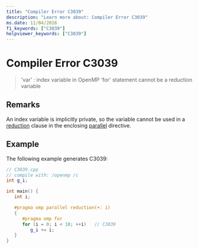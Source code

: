 ```yaml
---
title: "Compiler Error C3039"
description: "Learn more about: Compiler Error C3039"
ms.date: 11/04/2016
f1_keywords: ["C3039"]
helpviewer_keywords: ["C3039"]
---
```

# Compiler Error C3039

> 'var' : index variable in OpenMP 'for' statement cannot be a reduction variable

## Remarks

An index variable is implicitly private, so the variable cannot be used in a [reduction](../../parallel/openmp/reference/openmp-clauses.md#reduction) clause in the enclosing [parallel](../../parallel/openmp/reference/openmp-directives.md#parallel) directive.

## Example

The following example generates C3039:

```cpp
// C3039.cpp
// compile with: /openmp /c
int g_i;

int main() {
   int i;

   #pragma omp parallel reduction(+: i)
   {
      #pragma omp for
      for (i = 0; i < 10; ++i)   // C3039
         g_i += i;
   }
}
```

